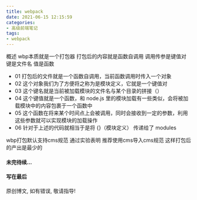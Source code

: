 ```yaml
---
title: webpack
date: 2021-06-15 12:15:59
categories: 
- 高级前端笔记
tags: 
- webpack
---
```

概述
wbp本质就是一个打包器 
打包后的内容就是函数自调用 调用传参是键值对 键是文件名 值是函数

* 01 打包后的文件就是一个函数自调用，当前函数调用时传入一个对象
* 02 这个对象我们为了方便将之称为是模块定义，它就是一个键值对
* 03 这个键名就是当前被加载模块的文件名与某个目录的拼接（）
* 04 这个键值就是一个函数，和 node.js 里的模块加载有一些类似，会将被加载模块中的内容包裹于一个函数中
* 05 这个函数在将来某个时间点上会被调用，同时会接收到一定的参数，利用这些参数就可以实现模块的加载操作
* 06 针对于上述的代码就相当于是将 {}（模块定义） 传递给了 modules

wbp打包默认支持cms规范 
通过实验表明 推荐使用cms导入cms规范 这样打包后的产出是最少的


#### 未完待续...

#### 写在最后

原创博文, 如有错误, 敬请指导!